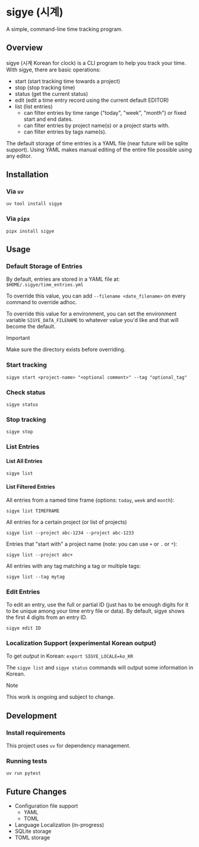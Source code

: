 # sigye (시계)

A simple, command-line time tracking program.

## Overview

sigye (시계 Korean for clock) is a CLI program to help you track your time. With sigye, there are basic operations:
* start (start tracking time towards a project)
* stop (stop tracking time)
* status (get the current status)
* edit (edit a time entry record using the current default EDITOR)
* list (list entries)
  * can filter entries by time range ("today", "week", "month") or fixed start and end dates.
  * can filter entries by project name(s) or a project starts with.
  * can filter entries by tags name(s).

The default storage of time entries is a YAML file (near future will be sqlite support). Using YAML makes manual editing of the entire file possible using any editor.

## Installation

### Via `uv`
```shell
uv tool install sigye
```

### Via `pipx`
```shell
pipx install sigye
```

## Usage

### Default Storage of Entries
By default, entries are stored in a YAML file at: `$HOME/.sigye/time_entries.yml`

To override this value, you can add `--filename <date_filename>` on every command to override adhoc.

To override this value for a environment, you can set the environment variable `SIGYE_DATA_FILENAME` to whatever value you'd like and that will become the default.

> [!IMPORTANT]  
> Make sure the directory exists before overriding.

### Start tracking
```shell
sigye start <project-name> "<optional comment>" --tag "optional_tag"
```

### Check status
```shell
sigye status
```

### Stop tracking
```shell
sigye stop
```

### List Entries
#### List All Entries
```shell
sigye list
```
#### List Filtered Entries

All entries from a named time frame (options: `today`, `week` and `month`):
```shell
sigye list TIMEFRAME
```

All entries for a certain project (or list of projects)
```shell
sigye list --project abc-1234 --project abc-1233
```

Entries that "start with" a project name (note: you can use `+` or `.` or `*`):
```
sigye list --project abc+
```

All entries with any tag matching a tag or multiple tags:
```
sigye list --tag mytag
```

### Edit Entries
To edit an entry, use the full or partial ID (just has to be enough digits for it to be unique among your time entry file or data). By default, sigye shows the first 4 digits from an entry ID.
```shell
sigye edit ID
```

### Localization Support (experimental Korean output)
To get *output* in Korean:
`export SIGYE_LOCALE=ko_KR`

The `sigye list` and `sigye status` commands will output some information in Korean.

> [!NOTE]
> This work is ongoing and subject to change.

## Development

### Install requirements

This project uses `uv` for dependency management.

### Running tests

```shell
uv run pytest
```

## Future Changes

* Configuration file support
  * YAML
  * TOML
* Language Localization (in-progress)
* SQLite storage
* TOML storage